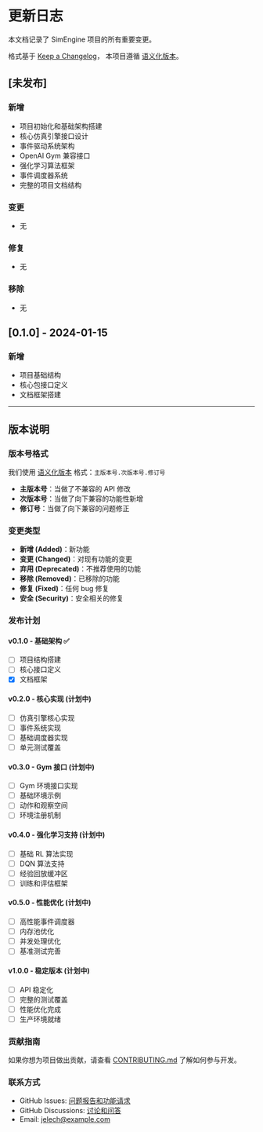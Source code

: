 # 更新日志

本文档记录了 SimEngine 项目的所有重要变更。

格式基于 [Keep a Changelog](https://keepachangelog.com/zh-CN/1.0.0/)，
本项目遵循 [语义化版本](https://semver.org/lang/zh-CN/)。

## [未发布]

### 新增
- 项目初始化和基础架构搭建
- 核心仿真引擎接口设计
- 事件驱动系统架构
- OpenAI Gym 兼容接口
- 强化学习算法框架
- 事件调度器系统
- 完整的项目文档结构

### 变更
- 无

### 修复
- 无

### 移除
- 无

## [0.1.0] - 2024-01-15

### 新增
- 项目基础结构
- 核心包接口定义
- 文档框架搭建

---

## 版本说明

### 版本号格式
我们使用 [语义化版本](https://semver.org/lang/zh-CN/) 格式：`主版本号.次版本号.修订号`

- **主版本号**：当做了不兼容的 API 修改
- **次版本号**：当做了向下兼容的功能性新增
- **修订号**：当做了向下兼容的问题修正

### 变更类型

- **新增 (Added)**：新功能
- **变更 (Changed)**：对现有功能的变更
- **弃用 (Deprecated)**：不推荐使用的功能
- **移除 (Removed)**：已移除的功能
- **修复 (Fixed)**：任何 bug 修复
- **安全 (Security)**：安全相关的修复

### 发布计划

#### v0.1.0 - 基础架构 ✅
- [ ] 项目结构搭建
- [ ] 核心接口定义
- [x] 文档框架

#### v0.2.0 - 核心实现 (计划中)
- [ ] 仿真引擎核心实现
- [ ] 事件系统实现
- [ ] 基础调度器实现
- [ ] 单元测试覆盖

#### v0.3.0 - Gym 接口 (计划中)
- [ ] Gym 环境接口实现
- [ ] 基础环境示例
- [ ] 动作和观察空间
- [ ] 环境注册机制

#### v0.4.0 - 强化学习支持 (计划中)
- [ ] 基础 RL 算法实现
- [ ] DQN 算法支持
- [ ] 经验回放缓冲区
- [ ] 训练和评估框架

#### v0.5.0 - 性能优化 (计划中)
- [ ] 高性能事件调度器
- [ ] 内存池优化
- [ ] 并发处理优化
- [ ] 基准测试完善

#### v1.0.0 - 稳定版本 (计划中)
- [ ] API 稳定化
- [ ] 完整的测试覆盖
- [ ] 性能优化完成
- [ ] 生产环境就绪

### 贡献指南

如果你想为项目做出贡献，请查看 [CONTRIBUTING.md](CONTRIBUTING.md) 了解如何参与开发。

### 联系方式

- GitHub Issues: [问题报告和功能请求](https://github.com/jelech/sim_engine/issues)
- GitHub Discussions: [讨论和问答](https://github.com/jelech/sim_engine/discussions)
- Email: jelech@example.com
